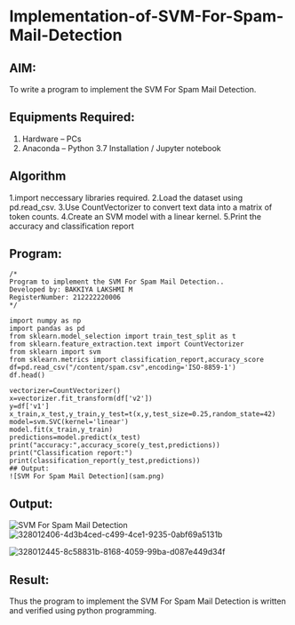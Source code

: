 # Implementation-of-SVM-For-Spam-Mail-Detection

## AIM:
To write a program to implement the SVM For Spam Mail Detection.

## Equipments Required:
1. Hardware – PCs
2. Anaconda – Python 3.7 Installation / Jupyter notebook

## Algorithm
1.import neccessary libraries required. 
2.Load the dataset using pd.read_csv. 
3.Use CountVectorizer to convert text data into a matrix of token counts. 
4.Create an SVM model with a linear kernel. 
5.Print the accuracy and classification report

## Program:
```
/*
Program to implement the SVM For Spam Mail Detection..
Developed by: BAKKIYA LAKSHMI M
RegisterNumber: 212222220006 
*/
```
```
import numpy as np
import pandas as pd
from sklearn.model_selection import train_test_split as t
from sklearn.feature_extraction.text import CountVectorizer
from sklearn import svm
from sklearn.metrics import classification_report,accuracy_score
df=pd.read_csv("/content/spam.csv",encoding='ISO-8859-1')
df.head()

vectorizer=CountVectorizer()
x=vectorizer.fit_transform(df['v2'])
y=df['v1']
x_train,x_test,y_train,y_test=t(x,y,test_size=0.25,random_state=42)
model=svm.SVC(kernel='linear')
model.fit(x_train,y_train)
predictions=model.predict(x_test)
print("accuracy:",accuracy_score(y_test,predictions))
print("Classification report:")
print(classification_report(y_test,predictions))
## Output:
![SVM For Spam Mail Detection](sam.png)
```

## Output:
![SVM For Spam Mail Detection](sam.png)
![328012406-4d3b4ced-c499-4ce1-9235-0abf69a5131b](https://github.com/Bakkiyalakshmi29/Implementation-of-SVM-For-Spam-Mail-Detection/assets/119406233/8ce259be-cbfa-44f1-acf6-01cd6ba1fd2c)

![328012445-8c58831b-8168-4059-99ba-d087e449d34f](https://github.com/Bakkiyalakshmi29/Implementation-of-SVM-For-Spam-Mail-Detection/assets/119406233/bbe7c282-2ec4-4111-9f74-852dcafcea15)



## Result:
Thus the program to implement the SVM For Spam Mail Detection is written and verified using python programming.
